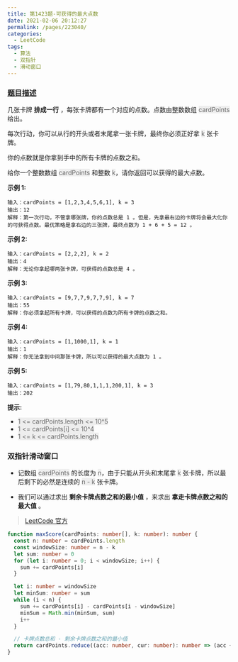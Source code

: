 ```yaml
---
title: 第1423题-可获得的最大点数
date: 2021-02-06 20:12:27
permalink: /pages/223040/
categories:
  - LeetCode
tags:
  - 算法
  - 双指针
  - 滑动窗口
---
```


### [题目描述](https://leetcode-cn.com/problems/maximum-points-you-can-obtain-from-cards/)

几张卡牌 **排成一行** ，每张卡牌都有一个对应的点数。点数由整数数组 <font style="background: #eee; color: #666;">cardPoints</font> 给出。

每次行动，你可以从行的开头或者末尾拿一张卡牌，最终你必须正好拿 <font style="background: #eee; color: #666;">k</font> 张卡牌。

你的点数就是你拿到手中的所有卡牌的点数之和。

给你一个整数数组 <font style="background: #eee; color: #666;">cardPoints</font> 和整数 <font style="background: #eee; color: #666;">k</font>，请你返回可以获得的最大点数。

<!-- more -->

**示例 1:**

```
输入：cardPoints = [1,2,3,4,5,6,1], k = 3
输出：12
解释：第一次行动，不管拿哪张牌，你的点数总是 1 。但是，先拿最右边的卡牌将会最大化你的可获得点数。最优策略是拿右边的三张牌，最终点数为 1 + 6 + 5 = 12 。
```

**示例 2:**

```
输入：cardPoints = [2,2,2], k = 2
输出：4
解释：无论你拿起哪两张卡牌，可获得的点数总是 4 。
```

**示例 3:**

```
输入：cardPoints = [9,7,7,9,7,7,9], k = 7
输出：55
解释：你必须拿起所有卡牌，可以获得的点数为所有卡牌的点数之和。
```

**示例 4:**

```
输入：cardPoints = [1,1000,1], k = 1
输出：1
解释：你无法拿到中间那张卡牌，所以可以获得的最大点数为 1 。
```

**示例 5:**

```
输入：cardPoints = [1,79,80,1,1,1,200,1], k = 3
输出：202
```

**提示:**

- <font style="background: #eee; color: #666;">1 <= cardPoints.length <= 10^5</font>
- <font style="background: #eee; color: #666;">1 <= cardPoints[i] <= 10^4</font>
- <font style="background: #eee; color: #666;">1 <= k <= cardPoints.length</font>

### 双指针滑动窗口

- 记数组 <font style="background: #eee; color: #666;">cardPoints</font> 的长度为 <font style="background: #eee; color: #666;">n</font>，由于只能从开头和末尾拿 <font style="background: #eee; color: #666;">k</font> 张卡牌，所以最后剩下的必然是连续的 <font style="background: #eee; color: #666;">n - k</font> 张卡牌。

- 我们可以通过求出 **剩余卡牌点数之和的最小值** ，来求出 **拿走卡牌点数之和的最大值** 。

> [LeetCode 官方](https://leetcode-cn.com/problems/maximum-points-you-can-obtain-from-cards/solution/ke-huo-de-de-zui-da-dian-shu-by-leetcode-7je9/)

```TypeScript
function maxScore(cardPoints: number[], k: number): number {
  const n: number = cardPoints.length
  const windowSize: number = n - k
  let sum: number = 0
  for (let i: number = 0; i < windowSize; i++) {
    sum += cardPoints[i]
  }

  let i: number = windowSize
  let minSum: number = sum
  while (i < n) {
    sum += cardPoints[i] - cardPoints[i - windowSize]
    minSum = Math.min(minSum, sum)
    i++
  }

  // 卡牌点数总和 - 剩余卡牌点数之和的最小值
  return cardPoints.reduce((acc: number, cur: number): number => (acc += cur), 0) - minSum
}
```

